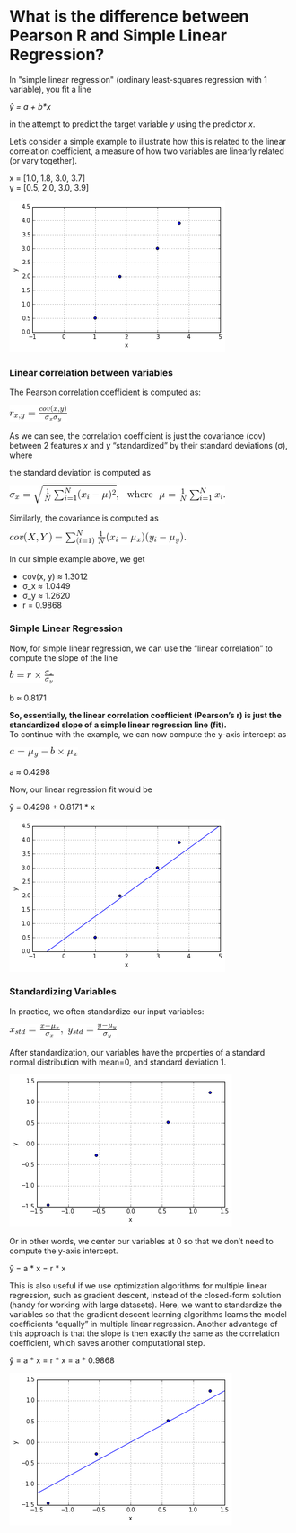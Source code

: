 # What is the difference between Pearson R and Simple Linear Regression?


In "simple linear regression" (ordinary least-squares regression with 1 variable), you fit a line    

*y&#770; = a + b\*x*

in the attempt to predict the target variable  *y*  using the predictor *x*.

Let’s consider a simple example to illustrate how this is related to the linear correlation coefficient, a measure of how two variables are linearly related (or vary together).

x = [1.0, 1.8, 3.0, 3.7]  
y = [0.5, 2.0, 3.0, 3.9]

![](./pearson-r-vs-linear-regr/example-1.png)

### Linear correlation between variables


The Pearson correlation coefficient is computed as:

![](./pearson-r-vs-linear-regr/pearson.png)

As we can see, the correlation coefficient is just the covariance (cov) between 2 features *x* and *y* “standardized” by their standard deviations (&sigma;), where

the standard deviation is computed as

![](./pearson-r-vs-linear-regr/sigma.png)

Similarly, the covariance is computed as

![](./pearson-r-vs-linear-regr/covariance.png)

In our simple example above, we get

- cov(x, y) ≈  1.3012
- &sigma;_x ≈  1.0449
- &sigma;_y ≈  1.2620
- r = 0.9868

### Simple Linear Regression

Now, for simple linear regression, we can use the “linear correlation” to compute the slope of the line

![](./pearson-r-vs-linear-regr/slope.png)

b ≈ 0.8171

**So, essentially, the linear correlation coefficient (Pearson’s r) is just the standardized slope of a simple linear regression line (fit).**    
To continue with the example, we can now compute the y-axis intercept as

![](./pearson-r-vs-linear-regr/intercept.png)

a ≈ 0.4298

Now, our linear regression fit would be

y&#770;  = 0.4298 + 0.8171 * x

![](./pearson-r-vs-linear-regr/example-1-fit.png)

### Standardizing Variables

In practice, we often standardize our input variables:

![](./pearson-r-vs-linear-regr/standardize.png)

After standardization, our variables have the properties of a standard normal distribution with mean=0, and
standard deviation 1.

![](./pearson-r-vs-linear-regr/example-2.png)

Or in other words, we center our variables at 0 so that we don’t need to compute the y-axis intercept.

y&#770; = a * x = r * x

This is also useful if we use optimization algorithms for multiple linear regression, such as gradient descent, instead of the closed-form solution (handy for working with large datasets). Here, we want to standardize the variables so that the gradient descent learning algorithms learns the model coefficients “equally” in multiple linear regression.
Another advantage of this approach is that the slope is then exactly the same as the correlation coefficient, which saves another computational step.

y&#770; = a * x = r * x = a * 0.9868

![](./pearson-r-vs-linear-regr/example-2-fit.png)
